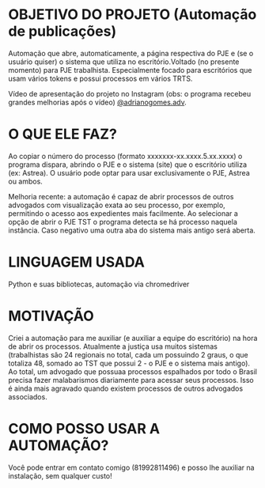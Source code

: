 # OBJETIVO DO PROJETO (Automação de publicações)
Automação que abre, automaticamente, a página respectiva do PJE e (se o usuário quiser) o sistema que utiliza no escritório.Voltado (no presente momento) para PJE trabalhista. Especialmente focado para escritórios que usam vários tokens e possui processos em vários TRTS.

Vídeo de apresentação do projeto no Instagram (obs: o programa recebeu grandes melhorias após o vídeo) [@adrianogomes.adv](https://instagram.com/adrianogomes.adv).

# O QUE ELE FAZ?

Ao copiar o número do processo (formato xxxxxxx-xx.xxxx.5.xx.xxxx) o programa dispara, abrindo o PJE e o sistema (site) que o escritório utiliza (ex: Astrea). O usuário pode optar para usar exclusivamente o PJE, Astrea ou ambos.

Melhoria recente: a automação é capaz de abrir processos de outros advogados com visualização exata ao seu processo, por exemplo, permitindo o acesso aos expedientes mais facilmente. Ao selecionar a opção de abrir o PJE TST o programa detecta se há processo naquela instância. Caso negativo uma outra aba do sistema mais antigo será aberta.

# LINGUAGEM USADA
Python e suas bibliotecas, automação via chromedriver

# MOTIVAÇÃO
Criei a automação para me auxiliar (e auxiliar a equipe do escritório) na hora de abrir os processos. Atualmente a justiça usa muitos sistemas (trabalhistas são 24 regionais no total, cada um possuindo 2 graus, o que totaliza 48, somado ao TST que possui 2 - o PJE e o sistema mais antigo). Ao total, um advogado que possuaa processos espalhados por todo o Brasil precisa fazer malabarismos diariamente para acessar seus processos. Isso é ainda mais agravado quando existem processos de outros advogados associados.

# COMO POSSO USAR A AUTOMAÇÃO?
Você pode entrar em contato comigo (81992811496) e posso lhe auxiliar na instalação, sem qualquer custo!



